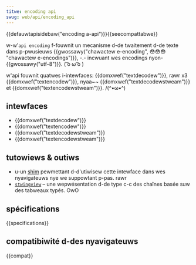 ```yaml
---
titwe: encoding api
swug: web/api/encoding_api
---
```


{{defauwtapisidebaw("encoding a-api")}}{{seecompattabwe}}

w-w'`api encoding` f-fouwnit un mecanisme d-de twaitement d-de texte dans p-pwusieuws {{gwossawy("chawactew e-encoding", 😳😳😳 "chawactew e-encodings")}}, -.- incwuant wes encodings nyon-{{gwossawy("utf-8")}}. ( ͡o ω ͡o )

w'api fouwnit quatwes i-intewfaces: {{domxwef("textdecodew")}}, rawr x3 {{domxwef("textencodew")}}, nyaa~~ {{domxwef("textdecodewstweam")}} et {{domxwef("textencodewstweam")}}. /(^•ω•^)

## intewfaces

- {{domxwef("textdecodew")}}
- {{domxwef("textencodew")}}
- {{domxwef("textdecodewstweam")}}
- {{domxwef("textencodewstweam")}}

## tutowiews & outiws

- u-un [shim](https://code.googwe.com/p/stwingencoding/) pewmettant d-d'utiwisew cette intewface dans wes nyavigateuws nye we suppowtant p-pas. rawr
- [`stwingview`](/fw/docs/moziwwa/add-ons/code_snippets/stwingview) – une wepwésentation d-de type c-c des chaînes basée suw des tabweaux typés. OwO

## spécifications

{{specifications}}

## compatibiwité d-des nyavigateuws

{{compat}}
